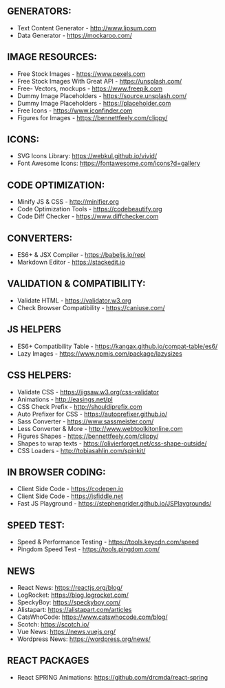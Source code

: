## GENERATORS:
* Text Content Generator - http://www.lipsum.com
* Data Generator - https://mockaroo.com/						

## IMAGE RESOURCES:
* Free Stock Images - https://www.pexels.com
* Free Stock Images With Great API - https://unsplash.com/
* Free- Vectors, mockups - https://www.freepik.com
* Dummy Image Placeholders - https://source.unsplash.com/
* Dummy Image Placeholders - https://placeholder.com
* Free Icons - https://www.iconfinder.com
* Figures for Images - https://bennettfeely.com/clippy/

## ICONS:
* SVG Icons Library: https://webkul.github.io/vivid/
* Font Awesome Icons: https://fontawesome.com/icons?d=gallery

## CODE OPTIMIZATION:
* Minify JS & CSS - http://minifier.org
* Code Optimization Tools - https://codebeautify.org
* Code Diff Checker - https://www.diffchecker.com

## CONVERTERS:
* ES6+ & JSX Compiler - https://babeljs.io/repl
* Markdown Editor - https://stackedit.io

## VALIDATION & COMPATIBILITY:
* Validate HTML - https://validator.w3.org
* Check Browser Compatibility - https://caniuse.com/


## JS HELPERS 
* ES6+ Compatibility Table - https://kangax.github.io/compat-table/es6/
* Lazy Images  - https://www.npmjs.com/package/lazysizes


## CSS HELPERS:
* Validate CSS - https://jigsaw.w3.org/css-validator
* Animations - http://easings.net/pl
* CSS Check Prefix - http://shouldiprefix.com
* Auto Prefixer for CSS - https://autoprefixer.github.io/
* Sass Converter - https://www.sassmeister.com/ 		  
* Less Converter & More - http://www.webtoolkitonline.com   
* Figures Shapes - https://bennettfeely.com/clippy/
* Shapes to wrap texts - https://olivierforget.net/css-shape-outside/
* CSS Loaders - http://tobiasahlin.com/spinkit/

## IN BROWSER CODING:
* Client Side Code - https://codepen.io
* Client Side Code - https://jsfiddle.net
* Fast JS Playground - https://stephengrider.github.io/JSPlaygrounds/

## SPEED TEST:
* Speed & Performance Testing - https://tools.keycdn.com/speed
* Pingdom Speed Test - https://tools.pingdom.com/

## NEWS
* React News: https://reactjs.org/blog/
* LogRocket: https://blog.logrocket.com/
* SpeckyBoy: https://speckyboy.com/
* Alistapart: https://alistapart.com/articles
* CatsWhoCode: https://www.catswhocode.com/blog/
* Scotch: https://scotch.io/
* Vue News: https://news.vuejs.org/
* Wordpress News: https://wordpress.org/news/

## REACT PACKAGES
* React SPRING Animations: https://github.com/drcmda/react-spring


